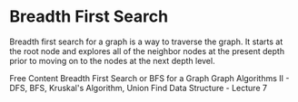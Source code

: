 # Breadth First Search

Breadth first search for a graph is a way to traverse the graph. It starts at the root node and explores all of the neighbor nodes at the present depth prior to moving on to the nodes at the next depth level.

<ResourceGroupTitle>Free Content</ResourceGroupTitle>
<BadgeLink colorScheme='yellow' badgeText='Read' href='https://www.geeksforgeeks.org/breadth-first-search-or-bfs-for-a-graph/'>Breadth First Search or BFS for a Graph</BadgeLink>
<BadgeLink colorScheme='red' badgeText='Watch' href='https://www.youtube.com/watch?v=ufj5_bppBsA&list=PLFDnELG9dpVxQCxuD-9BSy2E7BWY3t5Sm&index=7'>Graph Algorithms II - DFS, BFS, Kruskal's Algorithm, Union Find Data Structure - Lecture 7</BadgeLink>

